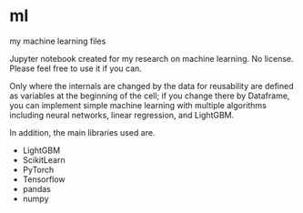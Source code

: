 # ml
my machine learning files


Jupyter notebook created for my research on machine learning.
No license. Please feel free to use it if you can.

Only where the internals are changed by the data for reusability are defined as variables at the beginning of the cell; if you change there by Dataframe, you can implement simple machine learning with multiple algorithms including neural networks, linear regression, and LightGBM.

In addition, the main libraries used are.

- LightGBM
- ScikitLearn
- PyTorch
- Tensorflow
- pandas
- numpy
